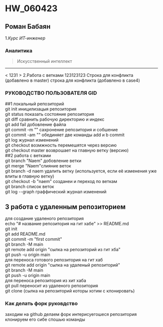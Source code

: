 # HW_060423

## Роман Бабаян
1.*Курс ИТ-инженер*
### Аналитика
>Искусственный интеллект
***
< 1231 >
2.Работа с ветками
123123123
Строка для конфликта (добавлено в master)
строка для конфликта (добавлено в case4)

### РУКОВОДСТВО ПОЛЬЗОВАТЕЛЯ GID
##1 локальный репозиторий  
git init иницилизацыя репозитория  
git status показать состояние репозитория  
git diff сравнить рабочую директорию и индекс  
git add fail добовление файла  
git commit -m "" сахронение репозитория и собшение  
git commit -am "" обединяет две команды add и b commit  
git log журнал изменений  
git checkout возмжность перемешятся через версию  
git checkout master возврошает на главную ветку (версию)  
##2 работа с ветками  
git branch "Naem" добовление ветки  
git merge "Naem"слияние веток  
git branch -d naem удалить ветку (используется, если её изменения уже влиты в главную ветку)  
git checkout -b "naem" созданеи и переход по веткам  
git branch список веток  
git log --graph граффический журнал изменений  
## 3 работа с удаленным репозиторием  
для создание удаленого репозитория  
echo "# название репозитория на гит хабе" >> README.md  
git init  
git add README.md  
git commit -m "first commit"  
git branch -M main  
git remote add origin "сылка на репозиторий из гит хба"  
git push -u origin main  
для переноса готового репозитория на гит хаб  
git remote add origin "сылка на удаленый репозиторий"  
git branch -M main  
git push -u origin main  
для переноса репозитория из хит хаба  
git pull переносит из удаленого репозитория  
git clone (сылка на репозиторий которы хотим с клонировать)  
### Как делать форк руковдство  
заходим на github делаем форк интерисуегошеся репозитория клонируем его сибе спошью команды  